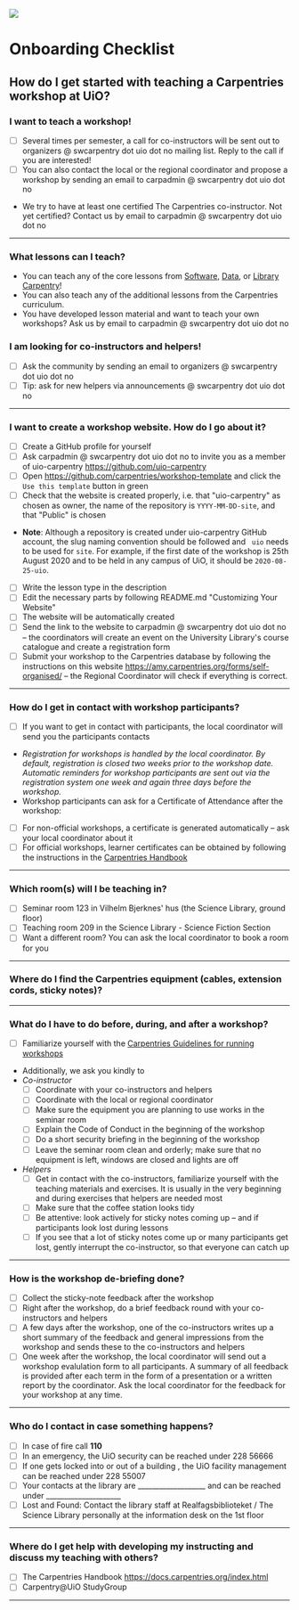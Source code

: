 ![](https://github.com/uio-carpentry/organisational/blob/master/uio-carpentry-logofiler/uio-carpentry-logo.jpg)

# Onboarding Checklist

## How do I get started with teaching a Carpentries workshop at UiO?

### **I want to teach a workshop!**
- [ ] Several times per semester, a call for co-instructors will be sent out to organizers @ swcarpentry dot uio dot no mailing list. Reply to the call if you are interested!
- [ ] You can also contact the local or the regional coordinator and propose a workshop by sending an email to carpadmin @ swcarpentry dot uio dot no
- We try to have at least one certified The Carpentries co-instructor. Not yet certified? Contact us by email to carpadmin @ swcarpentry dot uio dot no
---

### **What lessons can I teach?**
- You can teach any of the core lessons from [Software](http://software-carpentry.org/lessons/), [Data](http://datacarpentry.org/lessons/), or [Library Carpentry](https://librarycarpentry.org/lessons/)!
- You can also teach any of the additional lessons from the Carpentries curriculum.
- You have developed lesson material and want to teach your own workshops? Ask us by email to carpadmin @ swcarpentry dot uio dot no

### **I am looking for co-instructors and helpers!**
- [ ] Ask the community by sending an email to organizers @ swcarpentry dot uio dot no
- [ ] Tip: ask for new helpers via announcements @ swcarpentry dot uio dot no
---

### **I want to create a workshop website. How do I go about it?**
- [ ] Create a GitHub profile for yourself
- [ ] Ask carpadmin @ swcarpentry dot uio dot no to invite you as a member of uio-carpentry https://github.com/uio-carpentry
- [ ] Open https://github.com/carpentries/workshop-template and click the ```Use this template``` button in green
- [ ] Check that the website is created properly, i.e. that "uio-carpentry" as chosen as owner, the name of the repository is `YYYY-MM-DD-site`, and that "Public" is chosen
- <b> Note</b>: Although a repository is created under uio-carpentry GitHub account, the slug naming convention should be followed and ` uio` needs to be used for `site`. For example, if the first date of the workshop is 25th August 2020 and to be held in any campus of UiO, it should be `2020-08-25-uio`.
- [ ] Write the lesson type in the description
- [ ] Edit the necessary parts by following README.md "Customizing Your Website"
- [ ] The website will be automatically created
- [ ] Send the link to the website to carpadmin @ swcarpentry dot uio dot no – the coordinators will create an event on the University Library's course catalogue and create a registration form
- [ ] Submit your workshop to the Carpentries database by following the instructions on this website https://amy.carpentries.org/forms/self-organised/ – the Regional Coordinator will check if everything is correct.
---

### **How do I get in contact with workshop participants?**
- [ ] If you want to get in contact with participants, the local coordinator will send you the participants contacts
- *Registration for workshops is handled by the local coordinator. By default, registration is closed two weeks prior to the workshop date. Automatic reminders for workshop participants are sent out via the registration system one week and again three days before the workshop.*
- Workshop participants can ask for a Certificate of Attendance after the workshop:
- [ ] For non-official workshops, a certificate is generated automatically – ask your local coordinator about it
- [ ] For official workshops, learner certificates can be obtained by following the instructions in the [Carpentries Handbook](https://docs.carpentries.org/topic_folders/hosts_instructors/certificates.html)
---

### **Which room(s) will I be teaching in?**
<!-- Update this list for each new onboarding session -->
- [ ] Seminar room 123 in Vilhelm Bjerknes' hus (the Science Library, ground floor)
- [ ] Teaching room 209 in the Science Library - Science Fiction Section
- [ ] Want a different room? You can ask the local coordinator to book a room for you

<!-- - [ ] Abels Utsikt on the top floor of the Mathematics Building - Niels Henrik Abels hus
- [ ] Seminar room 3508 in the Biosciences Building - Kristine Bonnevies hus
- [ ] Group room 4436 in the Biosciences Building - Kristine Bonnevies hus -->
---

### **Where do I find the Carpentries equipment (cables, extension cords, sticky notes)?**
---

### **What do I have to do before, during, and after a workshop?**

- [ ] Familiarize yourself with the [Carpentries Guidelines for running workshops](https://docs.carpentries.org/topic_folders/hosts_instructors/hosts_instructors_checklist.html#instructor-checklist)
- Additionally, we ask you kindly to
- *Co-instructor*
  - [ ] Coordinate with your co-instructors and helpers
  - [ ] Coordinate with the local or regional coordinator
  - [ ] Make sure the equipment you are planning to use works in the seminar room
  - [ ] Explain the Code of Conduct in the beginning of the workshop
  - [ ] Do a short security briefing in the beginning of the workshop
  - [ ] Leave the seminar room clean and orderly; make sure that no equipment is left, windows are closed and lights are off

- *Helpers*
  - [ ] Get in contact with the co-instructors, familiarize yourself with the teaching materials and exercises. It is usually in the very beginning and during exercises that helpers are needed most
  - [ ] Make sure that the coffee station looks tidy
  - [ ] Be attentive: look actively for sticky notes coming up – and if participants look lost during lessons
  - [ ] If you see that a lot of sticky notes come up or many participants get lost, gently interrupt the co-instructor, so that everyone can catch up
---

### **How is the workshop de-briefing done?**
- [ ] Collect the sticky-note feedback after the workshop
- [ ] Right after the workshop, do a brief feedback round with your co-instructors and helpers
- [ ] A few days after the workshop, one of the co-instructors writes up a short summary of the feedback and general impressions from the workshop and sends these to the co-instructors and helpers
- [ ] One week after the workshop, the local coordinator will send out a workshop evalulation form to all participants. A summary of all feedback is provided after each term in the form of a presentation or a written report by the coordinator. Ask the local coordinator for the feedback for your workshop at any time.
---

### **Who do I contact in case something happens?**
- [ ] In case of fire call **110**
- [ ] In an emergency, the UiO security can be reached under 228 56666
- [ ] If one gets locked into or out of a building , the UiO facility management can be reached under 228 55007
- [ ] Your contacts at the library are ___________________ and can be reached under _____________________
- [ ] Lost and Found: Contact the library staff at Realfagsbiblioteket / The Science Library personally at the information desk on the 1st floor
---

### **Where do I get help with developing my instructing and discuss my teaching with others?**
- [ ] The Carpentries Handbook https://docs.carpentries.org/index.html 
- [ ] Carpentry@UiO StudyGroup
---

